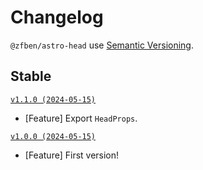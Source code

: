 # Changelog

`@zfben/astro-head` use [Semantic Versioning](https://semver.org/).

## Stable

[`v1.1.0 (2024-05-15)`](https://github.com/zfben/astro-head/compare/v1.0.0...v1.1.0)

- [Feature] Export `HeadProps`.

[`v1.0.0 (2024-05-15)`](https://github.com/zfben/astro-head/compare/v0.0.0...v1.0.0)

- [Feature] First version!
